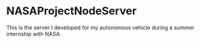 # NASAProjectNodeServer
This is the server I developed for my autonomous vehicle during a summer internship with NASA.
